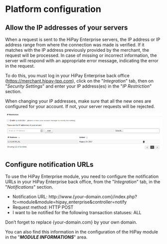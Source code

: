 # Platform configuration

## Allow the IP addresses of your servers

When a request is sent to the HiPay Enterprise servers, the IP address or IP address range from where the connection was made is verified. If it matches with the IP address previously provided by the merchant, the request will be processed. In case of missing or incorrect information, the server will respond with an appropriate error message, indicating the error in the request.

To do this, you must log in your HiPay Enterprise back office (https://merchant.hipay-tpp.com), click on the "_Integration_" tab, then on "_Security Settings_" and enter your IP address(es) in the "_IP Restriction_" section.

<div class="alert alert-info">
When changing your IP addresses, make sure that all the new ones are configured for your account. If not, your server requests will be rejected.    
</div>

![legend](images/ip-restriction.png)

## Configure notification URLs

To use the HiPay Enterprise module, you need to configure the notification URLs in your HiPay Enterprise back office, from the "_Integration_" tab, in the "_Notifications_" section.

- Notification URL:    http://www.{your-domain.com}/index.php?fc=module&module=hipay_enterprise&controller=notify
- Request method:      HTTP POST
- I want to be notified for the following transaction statuses: ALL

Don’t forget to replace {your-domain.com} by your own domain.

You can also find this information in the configuration of the HiPay module in the "**_MODULE INFORMATIONS_**" area.


